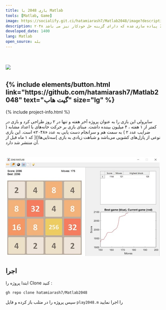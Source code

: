 ```yaml
---
title: بازی 2048 با Matlab
tools: [Matlab, Game]
image: https://socialify.git.ci/hatamiarash7/Matlab2048/image?description=1&font=KoHo&language=1&owner=1&pattern=Circuit%20Board&theme=Dark
description: ۲۰۴۸ یک بازی تک ‌نفره است که در مارس ۲۰۱۴ توسط گابریل سایرولی، یک توسعه دهنده وب ۱۹ ساله ایتالیایی، طراحی شد. در این پروژه با استفاده از متلب بازی 2048 پیاده سازی شده که دارای گزینه حل خودکار نیز می باشد.
developed_date: 1400
lang: Matlab
open_source: بله
---
```


<h1 class="center">
<img src="https://socialify.git.ci/hatamiarash7/Matlab2048/image?description=1&font=KoHo&language=1&owner=1&pattern=Circuit%20Board&theme=Dark"/>
</h1>

<h2 class="center">
{% include elements/button.html link="https://github.com/hatamiarash7/Matlab2048" text="گیت هاب" size="lg" %}
</h2>

{% include project-info.html %}

سایرولی این بازی را به عنوان پروژه آخر هفته و تنها در ۲ روز طراحی کرد و بازی در کمتر از ۱ هفته ، ۴ میلیون بیننده داشت. مبنای بازی بر حرکت خانه‌های با اعداد مشابه ( ضرایب عدد ۲ ) به سمت هم و سرانجام دست ‌یابی به عدد «۲۰۴۸» است. این بازی نوعی از پازل‌های کشویی می‌باشد و شباهت زیادی به بازی ]سه‌تایی‌ها()[ که ۱ ماه قبل از آن منتشر شد دارد.

<h1 class="center">
<img src="https://raw.githubusercontent.com/hatamiarash7/Matlab2048/master/scr.jpg"/>
</h1>

## اجرا

ابتدا پروژه را Clone کنید :

```sh
gh repo clone hatamiarash7/Matlab2048
```

سپس پروژه را در متلب باز کرده و فایل `play2048.m` را اجرا نمایید
